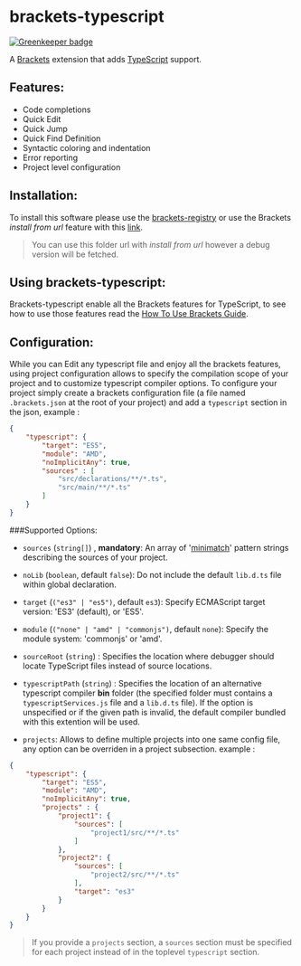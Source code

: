 brackets-typescript
===================

[![Greenkeeper badge](https://badges.greenkeeper.io/basarat/brackets-typescript.svg)](https://greenkeeper.io/)

A [Brackets](http://brackets.io/) extension that adds [TypeScript](http://www.typescriptlang.org/) support.

Features:
----------

* Code completions
* Quick Edit 
* Quick Jump
* Quick Find Definition
* Syntactic coloring and indentation
* Error reporting
* Project level configuration


Installation:
--------------

To install this software please use the [brackets-registry](https://brackets-registry.aboutweb.com/) or use the Brackets *install from url* feature with this [link](https://github.com/fdecampredon/brackets-typescript/releases/download/v0.2.0/brackets-typescript.zip).

> You can use this folder url with *install from url* however a debug version will be fetched.

Using brackets-typescript:
-------------------------

Brackets-typescript enable all the Brackets features for TypeScript, to see how to use those features read the [How To Use Brackets Guide](https://github.com/adobe/brackets/wiki/How-to-Use-Brackets).

Configuration:
--------------

While you can Edit any typescript file and enjoy all the brackets features, using project configuration allows to specify the compilation scope of your project and to customize typescript compiler options. 
To configure your project simply create a brackets configuration file (a file named `.brackets.json` at the  root of your project) and add a `typescript` section in the json, example :
```json 
{
    "typescript": {
        "target": "ES5",
        "module": "AMD",
        "noImplicitAny": true,
        "sources" : [
            "src/declarations/**/*.ts",
            "src/main/**/*.ts"
        ]
    }
}
```

###Supported Options:

* `sources` (`string[]`) , **mandatory**: An array of '[minimatch](https://github.com/isaacs/minimatch)' pattern strings describing the sources of your project.

* `noLib` (`boolean`, default `false`): Do not include the default `lib.d.ts` file within global declaration.

* `target` (`("es3" | "es5")`, default `es3`): Specify ECMAScript target version: 'ES3' (default), or 'ES5'.

* `module` (`("none" | "amd" | "commonjs")`, default `none`):  Specify the module system: 'commonjs' or 'amd'.

* `sourceRoot` (`string`) : Specifies the location where debugger should locate TypeScript files instead of source locations.
 
* `typescriptPath` (`string`) : Specifies the location of an alternative typescript compiler **bin** folder (the specified folder must contains a `typescriptServices.js` file and a `lib.d.ts` file). If the option is unspecified or if the given path is invalid, the default compiler bundled with this extention will be used.

* `projects`: Allows to define multiple projects into one same config file, any option can be overriden in a project subsection. example :


```json 
{
    "typescript": {
        "target": "ES5",
        "module": "AMD",
        "noImplicitAny": true,
        "projects" : {
            "project1": {
                "sources": [
                    "project1/src/**/*.ts"
                ]
            },
            "project2": {
                "sources": [
                    "project2/src/**/*.ts"
                ],
                "target": "es3"
            }
        }
    }
}
```

> If you provide a `projects` section, a `sources` section must be specified for each project instead of in the toplevel `typescript` section.


